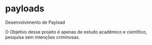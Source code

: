 # payloads
Desenvolvimento de Payload

O Objetivo desse projeto é apenas de estudo acadêmico e cientifico, pesquisa sem intenções criminosas.
